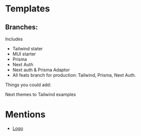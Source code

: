 # Templates

## Branches:

Includes

- Tailwind stater
- MUI starter
- Prisma
- Next Auth
- Next auth & Prisma Adaptor
- All feats branch for production: Tailwind, Prisma, Next Auth.

Things you could add:

Next themes to Tailwind examples

# Mentions

- [Logo](https://www.pngegg.com/en/search?q=github+logo)
